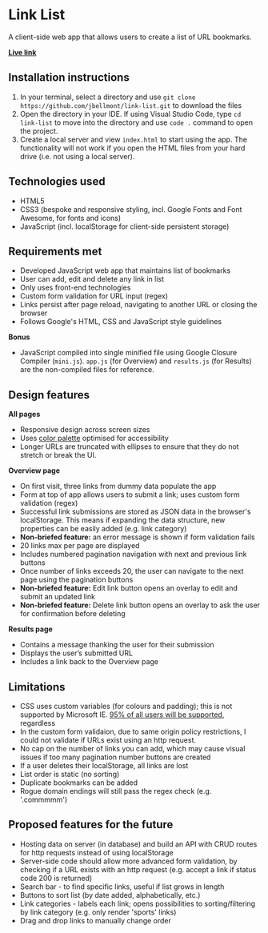 # Link List

A client-side web app that allows users to create a list of URL bookmarks. 

**[Live link](https://jbellmont.github.io/link-list)**


## Installation instructions
1. In your terminal, select a directory and use `git clone https://github.com/jbellmont/link-list.git` to download the files
2. Open the directory in your IDE. If using Visual Studio Code, type `cd link-list` to move into the directory and use `code .` command to open the project.
3. Create a local server and view `index.html` to start using the app. The functionality will not work if you open the HTML files from your hard drive (i.e. not using a local server). 

## Technologies used
- HTML5
- CSS3 (bespoke and responsive styling, incl. Google Fonts and Font Awesome, for fonts and icons)
- JavaScript (incl. localStorage for client-side persistent storage)

## Requirements met
- Developed JavaScript web app that maintains list of bookmarks
- User can add, edit and delete any link in list
- Only uses front-end technologies
- Custom form validation for URL input (regex)
- Links persist after page reload, navigating to another URL or closing the browser
- Follows Google's HTML, CSS and JavaScript style guidelines

**Bonus**
- JavaScript compiled into single minified file using Google Closure Compiler (`mini.js`). `app.js` (for Overview) and `results.js` (for Results) are the non-compiled files for reference. 

## Design features
**All pages**
- Responsive design across screen sizes
- Uses [color palette](https://material.io/resources/color/#!/?view.left=0&view.right=0&primary.color=1976D2) optimised for accessibility
- Longer URLs are truncated with ellipses to ensure that they do not stretch or break the UI. 

**Overview page**
- On first visit, three links from dummy data populate the app
- Form at top of app allows users to submit a link; uses custom form validation (regex)
- Successful link submissions are stored as JSON data in the browser's localStorage. This means if expanding the data structure, new properties can be easily added (e.g. link category)
- **Non-briefed feature:** an error message is shown if form validation fails
- 20 links max per page are displayed
- Includes numbered pagination navigation with next and previous link buttons 
- Once number of links exceeds 20, the user can navigate to the next page using the pagination buttons
- **Non-briefed feature:** Edit link button opens an overlay to edit and submit an updated link
- **Non-briefed feature:** Delete link button opens an overlay to ask the user for confirmation before deleting

**Results page**
- Contains a message thanking the user for their submission
- Displays the user’s submitted URL
- Includes a link back to the Overview page

## Limitations
- CSS uses custom variables (for colours and padding); this is not supported by Microsoft IE. [95% of all users will be supported](https://caniuse.com/?search=custom%20variables), regardless
- In the custom form validaion, due to same origin policy restrictions, I could not validate if URLs exist using an http request. 
- No cap on the number of links you can add, which may cause visual issues if too many pagination number buttons are created
- If a user deletes their localStorage, all links are lost
- List order is static (no sorting)
- Duplicate bookmarks can be added
- Rogue domain endings will still pass the regex check (e.g. '.commmmm')

## Proposed features for the future
- Hosting data on server (in database) and build an API with CRUD routes for http requests instead of using localStorage
- Server-side code should allow more advanced form validation, by checking if a URL exists with an http request (e.g. accept a link if status code 200 is returned)
- Search bar - to find specific links, useful if list grows in length
- Buttons to sort list (by date added, alphabetically, etc.)
- Link categories - labels each link; opens possibilities to sorting/filtering by link category (e.g. only render 'sports' links)
- Drag and drop links to manually change order
